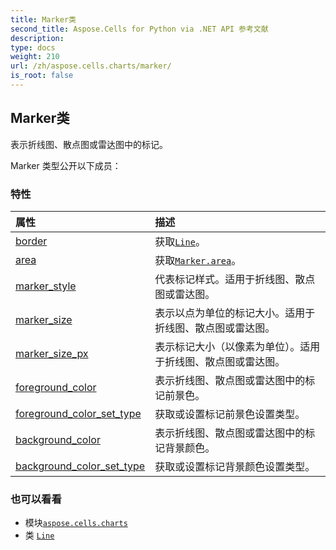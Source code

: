 ```yaml
---
title: Marker类
second_title: Aspose.Cells for Python via .NET API 参考文献
description:
type: docs
weight: 210
url: /zh/aspose.cells.charts/marker/
is_root: false
---
```

## Marker类
表示折线图、散点图或雷达图中的标记。



Marker 类型公开以下成员：

### 特性
|属性|描述|
| :- | :- |
| [border](/cells/python-net/zh/aspose.cells.charts/marker/border) |获取[`Line`](/cells/python-net/zh/aspose.cells.drawing/line)。|
| [area](/cells/python-net/zh/aspose.cells.charts/marker/area) |获取[`Marker.area`](/cells/python-net/zh/aspose.cells.charts/marker#area)。|
| [marker_style](/cells/python-net/zh/aspose.cells.charts/marker/marker_style) |代表标记样式。适用于折线图、散点图或雷达图。|
| [marker_size](/cells/python-net/zh/aspose.cells.charts/marker/marker_size) |表示以点为单位的标记大小。适用于折线图、散点图或雷达图。|
| [marker_size_px](/cells/python-net/zh/aspose.cells.charts/marker/marker_size_px) |表示标记大小（以像素为单位）。适用于折线图、散点图或雷达图。|
| [foreground_color](/cells/python-net/zh/aspose.cells.charts/marker/foreground_color) |表示折线图、散点图或雷达图中的标记前景色。|
| [foreground_color_set_type](/cells/python-net/zh/aspose.cells.charts/marker/foreground_color_set_type) |获取或设置标记前景色设置类型。|
| [background_color](/cells/python-net/zh/aspose.cells.charts/marker/background_color) |表示折线图、散点图或雷达图中的标记背景颜色。|
| [background_color_set_type](/cells/python-net/zh/aspose.cells.charts/marker/background_color_set_type) |获取或设置标记背景颜色设置类型。|



### 也可以看看
* 模块[`aspose.cells.charts`](..)
* 类 [`Line`](/cells/python-net/zh/aspose.cells.drawing/line)
